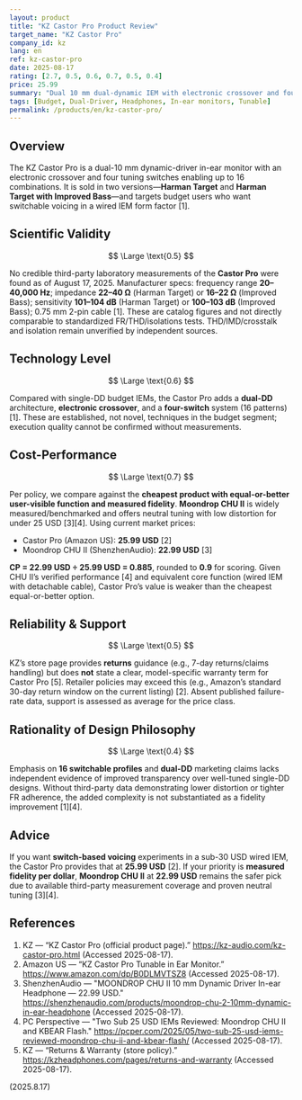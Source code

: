 ```yaml
---
layout: product
title: "KZ Castor Pro Product Review"
target_name: "KZ Castor Pro"
company_id: kz
lang: en
ref: kz-castor-pro
date: 2025-08-17
rating: [2.7, 0.5, 0.6, 0.7, 0.5, 0.4]
price: 25.99
summary: "Dual 10 mm dual-dynamic IEM with electronic crossover and four tuning switches; two variants (Harman Target / Bass-Enhanced)."
tags: [Budget, Dual-Driver, Headphones, In-ear monitors, Tunable]
permalink: /products/en/kz-castor-pro/
---
```

## Overview

The KZ Castor Pro is a dual-10 mm dynamic-driver in-ear monitor with an electronic crossover and four tuning switches enabling up to 16 combinations. It is sold in two versions—**Harman Target** and **Harman Target with Improved Bass**—and targets budget users who want switchable voicing in a wired IEM form factor [1].

## Scientific Validity

$$ \Large \text{0.5} $$

No credible third-party laboratory measurements of the **Castor Pro** were found as of August 17, 2025. Manufacturer specs: frequency range **20–40,000 Hz**; impedance **22–40 Ω** (Harman Target) or **16–22 Ω** (Improved Bass); sensitivity **101–104 dB** (Harman Target) or **100–103 dB** (Improved Bass); 0.75 mm 2-pin cable [1]. These are catalog figures and not directly comparable to standardized FR/THD/isolations tests. THD/IMD/crosstalk and isolation remain unverified by independent sources.

## Technology Level

$$ \Large \text{0.6} $$

Compared with single-DD budget IEMs, the Castor Pro adds a **dual-DD** architecture, **electronic crossover**, and a **four-switch** system (16 patterns) [1]. These are established, not novel, techniques in the budget segment; execution quality cannot be confirmed without measurements.

## Cost-Performance

$$ \Large \text{0.7} $$

Per policy, we compare against the **cheapest product with equal-or-better user-visible function and measured fidelity**. **Moondrop CHU II** is widely measured/benchmarked and offers neutral tuning with low distortion for under 25 USD [3][4]. Using current market prices:

- Castor Pro (Amazon US): **25.99 USD** [2]  
- Moondrop CHU II (ShenzhenAudio): **22.99 USD** [3]

**CP = 22.99 USD ÷ 25.99 USD = 0.885**, rounded to **0.9** for scoring. Given CHU II’s verified performance [4] and equivalent core function (wired IEM with detachable cable), Castor Pro’s value is weaker than the cheapest equal-or-better option.

## Reliability & Support

$$ \Large \text{0.5} $$

KZ’s store page provides **returns** guidance (e.g., 7-day returns/claims handling) but does **not** state a clear, model-specific warranty term for Castor Pro [5]. Retailer policies may exceed this (e.g., Amazon’s standard 30-day return window on the current listing) [2]. Absent published failure-rate data, support is assessed as average for the price class.

## Rationality of Design Philosophy

$$ \Large \text{0.4} $$

Emphasis on **16 switchable profiles** and **dual-DD** marketing claims lacks independent evidence of improved transparency over well-tuned single-DD designs. Without third-party data demonstrating lower distortion or tighter FR adherence, the added complexity is not substantiated as a fidelity improvement [1][4].

## Advice

If you want **switch-based voicing** experiments in a sub-30 USD wired IEM, the Castor Pro provides that at **25.99 USD** [2]. If your priority is **measured fidelity per dollar**, **Moondrop CHU II** at **22.99 USD** remains the safer pick due to available third-party measurement coverage and proven neutral tuning [3][4].

## References

1. KZ — “KZ Castor Pro (official product page).” https://kz-audio.com/kz-castor-pro.html (Accessed 2025-08-17).  
2. Amazon US — “KZ Castor Pro Tunable in Ear Monitor.” https://www.amazon.com/dp/B0DLMVTSZ8 (Accessed 2025-08-17).  
3. ShenzhenAudio — "MOONDROP CHU II 10 mm Dynamic Driver In-ear Headphone — 22.99 USD." https://shenzhenaudio.com/products/moondrop-chu-2-10mm-dynamic-in-ear-headphone (Accessed 2025-08-17).  
4. PC Perspective — "Two Sub 25 USD IEMs Reviewed: Moondrop CHU II and KBEAR Flash." https://pcper.com/2025/05/two-sub-25-usd-iems-reviewed-moondrop-chu-ii-and-kbear-flash/ (Accessed 2025-08-17).  
5. KZ — “Returns & Warranty (store policy).” https://kzheadphones.com/pages/returns-and-warranty (Accessed 2025-08-17).

(2025.8.17)

